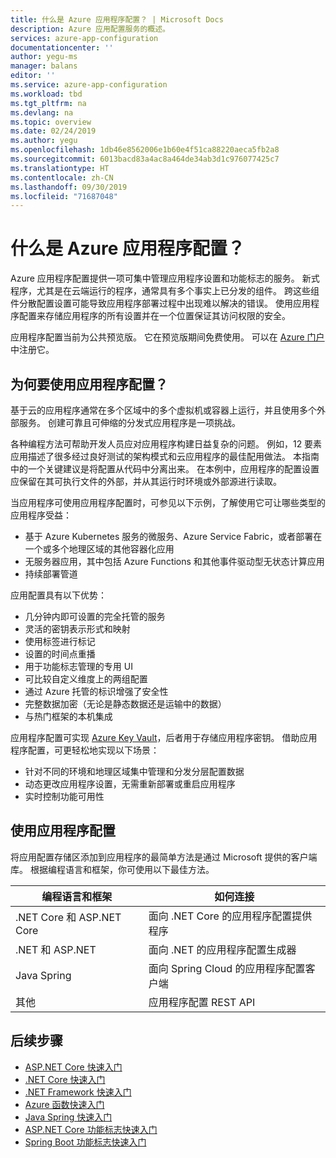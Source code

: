 ```yaml
---
title: 什么是 Azure 应用程序配置？ | Microsoft Docs
description: Azure 应用配置服务的概述。
services: azure-app-configuration
documentationcenter: ''
author: yegu-ms
manager: balans
editor: ''
ms.service: azure-app-configuration
ms.workload: tbd
ms.tgt_pltfrm: na
ms.devlang: na
ms.topic: overview
ms.date: 02/24/2019
ms.author: yegu
ms.openlocfilehash: 1db46e8562006e1b60e4f51ca88220aeca5fb2a8
ms.sourcegitcommit: 6013bacd83a4ac8a464de34ab3d1c976077425c7
ms.translationtype: HT
ms.contentlocale: zh-CN
ms.lasthandoff: 09/30/2019
ms.locfileid: "71687048"
---
```

# <a name="what-is-azure-app-configuration"></a>什么是 Azure 应用程序配置？

Azure 应用程序配置提供一项可集中管理应用程序设置和功能标志的服务。 新式程序，尤其是在云端运行的程序，通常具有多个事实上已分发的组件。 跨这些组件分散配置设置可能导致应用程序部署过程中出现难以解决的错误。 使用应用程序配置来存储应用程序的所有设置并在一个位置保证其访问权限的安全。

应用程序配置当前为公共预览版。 它在预览版期间免费使用。 可以在 [Azure 门户](https://portal.azure.com)中注册它。

## <a name="why-use-app-configuration"></a>为何要使用应用程序配置？

基于云的应用程序通常在多个区域中的多个虚拟机或容器上运行，并且使用多个外部服务。 创建可靠且可伸缩的分发式应用程序是一项挑战。

各种编程方法可帮助开发人员应对应用程序构建日益复杂的问题。 例如，12 要素应用描述了很多经过良好测试的架构模式和云应用程序的最佳配用做法。 本指南中的一个关键建议是将配置从代码中分离出来。 在本例中，应用程序的配置设置应保留在其可执行文件的外部，并从其运行时环境或外部源进行读取。

当应用程序可使用应用程序配置时，可参见以下示例，了解使用它可让哪些类型的应用程序受益：

* 基于 Azure Kubernetes 服务的微服务、Azure Service Fabric，或者部署在一个或多个地理区域的其他容器化应用
* 无服务器应用，其中包括 Azure Functions 和其他事件驱动型无状态计算应用
* 持续部署管道

应用配置具有以下优势：

* 几分钟内即可设置的完全托管的服务
* 灵活的密钥表示形式和映射
* 使用标签进行标记
* 设置的时间点重播
* 用于功能标志管理的专用 UI
* 可比较自定义维度上的两组配置
* 通过 Azure 托管的标识增强了安全性
* 完整数据加密（无论是静态数据还是运输中的数据）
* 与热门框架的本机集成

应用程序配置可实现 [Azure Key Vault](https://azure.microsoft.com/services/key-vault/)，后者用于存储应用程序密钥。 借助应用程序配置，可更轻松地实现以下场景：

* 针对不同的环境和地理区域集中管理和分发分层配置数据
* 动态更改应用程序设置，无需重新部署或重启应用程序
* 实时控制功能可用性

## <a name="use-app-configuration"></a>使用应用程序配置

将应用配置存储区添加到应用程序的最简单方法是通过 Microsoft 提供的客户端库。 根据编程语言和框架，你可使用以下最佳方法。

| 编程语言和框架 | 如何连接 |
|---|---|
| .NET Core 和 ASP.NET Core | 面向 .NET Core 的应用程序配置提供程序 |
| .NET 和 ASP.NET | 面向 .NET 的应用程序配置生成器 |
| Java Spring | 面向 Spring Cloud 的应用程序配置客户端 |
| 其他 | 应用程序配置 REST API |

## <a name="next-steps"></a>后续步骤

* [ASP.NET Core 快速入门](./quickstart-aspnet-core-app.md)
* [.NET Core 快速入门](./quickstart-dotnet-core-app.md)
* [.NET Framework 快速入门](./quickstart-dotnet-app.md)
* [Azure 函数快速入门](./quickstart-azure-function-csharp.md)
* [Java Spring 快速入门](./quickstart-java-spring-app.md)
* [ASP.NET Core 功能标志快速入门](./quickstart-feature-flag-aspnet-core.md)
* [Spring Boot 功能标志快速入门](./quickstart-feature-flag-spring-boot.md)
